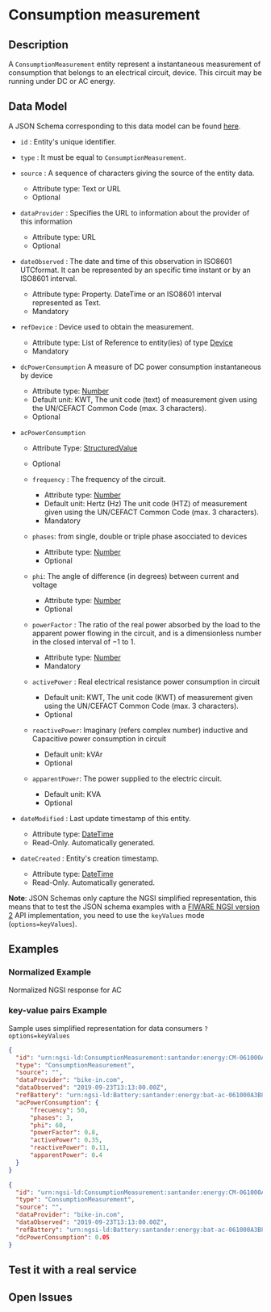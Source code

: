 # Consumption measurement

## Description

A `ConsumptionMeasurement` entity represent a instantaneous measurement of
consumption that belongs to an electrical circuit, device. This circuit may be
running under DC or AC energy.

## Data Model

A JSON Schema corresponding to this data model can be found
[here](../schema.json).

-   `id` : Entity's unique identifier.

-   `type` : It must be equal to `ConsumptionMeasurement`.

-   `source` : A sequence of characters giving the source of the entity data.

    -   Attribute type: Text or URL
    -   Optional

-   `dataProvider` : Specifies the URL to information about the provider of this
    information

    -   Attribute type: URL
    -   Optional

-   `dateObserved` : The date and time of this observation in ISO8601 UTCformat.
     It can be represented by an specific time instant or by an ISO8601 interval.

    -   Attribute type: Property. DateTime or an ISO8601 interval represented as Text.
    -   Mandatory

-   `refDevice` : Device used to obtain the measurement.

    -   Attribute type: List of Reference to entity(ies) of type
        [Device](https://github.com/Fiware/dataModels/blob/master/specs/Device/Device/doc/spec.md)
    -   Mandatory

-   `dcPowerConsumption` A measure of DC power consumption instantaneous by device

    -   Attribute type: [Number](http://schema.org/Number)
    -   Default unit: KWT, The unit code (text) of measurement given using the UN/CEFACT
        Common Code (max. 3 characters).
    -   Optional

-   `acPowerConsumption`

    -   Attribute Type: [StructuredValue](http://schema.org/StructuredValue)
    -   Optional

    -   `frequency` : The frequency of the circuit.

        -   Attribute type: [Number](http://schema.org/Number)
        -   Default unit: Hertz (Hz) The unit code (HTZ) of measurement given using the UN/CEFACT
            Common Code (max. 3 characters).
        -   Mandatory

    -   `phases`: from single, double or triple phase asocciated to devices

        -   Attribute type: [Number](http://schema.org/Number)
        -   Optional

    -   `phi`: The angle of difference (in degrees) between current and voltage

        -   Attribute type: [Number](http://schema.org/Number)
        -   Optional

    -   `powerFactor` : The ratio of the real power absorbed by the load to the apparent power
         flowing in the circuit, and is a dimensionless number in the closed interval of −1 to 1.

        -   Attribute type: [Number](http://schema.org/Number)
        -   Mandatory

    -   `activePower` : Real electrical resistance power consumption in circuit

        -   Default unit: KWT, The unit code (KWT) of measurement given using the UN/CEFACT
            Common Code (max. 3 characters).
        -   Optional

    -   `reactivePower`: Imaginary (refers complex number) inductive and Capacitive power
         consumption in circuit

        -   Default unit: kVAr
        -   Optional

    -   `apparentPower`: The power supplied to the electric circuit.
        -   Default unit: KVA
        -   Optional

-   `dateModified` : Last update timestamp of this entity.

    -   Attribute type: [DateTime](https://schema.org/DateTime)
    -   Read-Only. Automatically generated.

-   `dateCreated` : Entity's creation timestamp.

    -   Attribute type: [DateTime](https://schema.org/DateTime)
    -   Read-Only. Automatically generated.

**Note**: JSON Schemas only capture the NGSI simplified representation, this
means that to test the JSON schema examples with a
[FIWARE NGSI version 2](http://fiware.github.io/specifications/ngsiv2/stable)
API implementation, you need to use the `keyValues` mode (`options=keyValues`).

## Examples

### Normalized Example

Normalized NGSI response for AC

### key-value pairs Example

Sample uses simplified representation for data consumers `?options=keyValues`

```json
{
  "id": "urn:ngsi-ld:ConsumptionMeasurement:santander:energy:CM-061000A3B83",
  "type": "ConsumptionMeasurement",
  "source": "",
  "dataProvider": "bike-in.com",
  "dataObserved": "2019-09-23T13:13:00.00Z",
  "refBattery": "urn:ngsi-ld:Battery:santander:energy:bat-ac-061000A3B83",
  "acPowerConsumption": {
      "frecuency": 50,
      "phases": 3,
      "phi": 60,
      "powerFactor": 0.8,
      "activePower": 0.35,
      "reactivePower": 0.11,
      "apparentPower": 0.4
  }
}
```

```json
{
  "id": "urn:ngsi-ld:ConsumptionMeasurement:santander:energy:CM-061000A3B83",
  "type": "ConsumptionMeasurement",
  "source": "",
  "dataProvider": "bike-in.com",
  "dataObserved": "2019-09-23T13:13:00.00Z",
  "refBattery": "urn:ngsi-ld:Battery:santander:energy:bat-ac-061000A3B83",
  "dcPowerConsumption": 0.05
}
```

## Test it with a real service

## Open Issues
